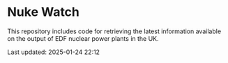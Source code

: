 # Nuke Watch

This repository includes code for retrieving the latest information available on the output of EDF nuclear power plants in the UK.

Last updated: 2025-01-24 22:12